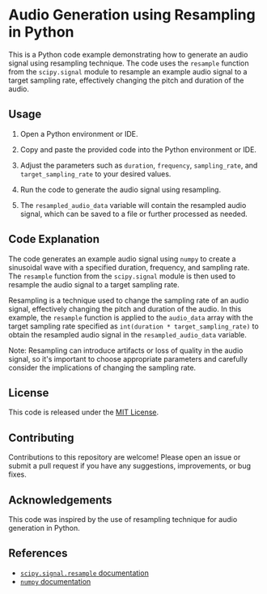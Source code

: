# Audio Generation using Resampling in Python

This is a Python code example demonstrating how to generate an audio signal using resampling technique. The code uses the `resample` function from the `scipy.signal` module to resample an example audio signal to a target sampling rate, effectively changing the pitch and duration of the audio.

## Usage

1. Open a Python environment or IDE.

2. Copy and paste the provided code into the Python environment or IDE.

3. Adjust the parameters such as `duration`, `frequency`, `sampling_rate`, and `target_sampling_rate` to your desired values.

4. Run the code to generate the audio signal using resampling.

5. The `resampled_audio_data` variable will contain the resampled audio signal, which can be saved to a file or further processed as needed.

## Code Explanation

The code generates an example audio signal using `numpy` to create a sinusoidal wave with a specified duration, frequency, and sampling rate. The `resample` function from the `scipy.signal` module is then used to resample the audio signal to a target sampling rate.

Resampling is a technique used to change the sampling rate of an audio signal, effectively changing the pitch and duration of the audio. In this example, the `resample` function is applied to the `audio_data` array with the target sampling rate specified as `int(duration * target_sampling_rate)` to obtain the resampled audio signal in the `resampled_audio_data` variable.

Note: Resampling can introduce artifacts or loss of quality in the audio signal, so it's important to choose appropriate parameters and carefully consider the implications of changing the sampling rate.

## License

This code is released under the [MIT License](LICENSE).

## Contributing

Contributions to this repository are welcome! Please open an issue or submit a pull request if you have any suggestions, improvements, or bug fixes.

## Acknowledgements

This code was inspired by the use of resampling technique for audio generation in Python.

## References

- [`scipy.signal.resample` documentation](https://docs.scipy.org/doc/scipy/reference/generated/scipy.signal.resample.html)
- [`numpy` documentation](https://numpy.org/doc/stable/)
